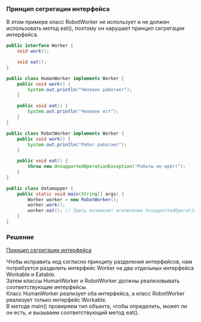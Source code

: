 ### Принцип сегрегации интерфейса

В этом примере класс RobotWorker не использует и не должен использовать метод eat(), поэтому он нарушает принцип сегрегации интерфейса.

```java
public interface Worker {
    void work();

    void eat();
}

public class HumanWorker implements Worker {
    public void work() {
        System.out.println("Человек работает");
    }

    public void eat() {
        System.out.println("Человек ест");
    }
}

public class RobotWorker implements Worker {
    public void work() {
        System.out.println("Робот работает");
    }

    public void eat() {
        throw new UnsupportedOperationException("Роботы не едят!");
    }
}

public class datamapper {
    public static void main(String[] args) {
        Worker worker = new RobotWorker();
        worker.work();
        worker.eat(); // Здесь возникнет исключение UnsupportedOperationException
    }
}

```

### Решение
[Принцип сегрегации интерфейса](#Принцип-сегрегации-интерфейса)

Чтобы исправить код согласно принципу разделения интерфейсов,
нам потребуется разделить интерфейс Worker на два отдельных интерфейса 
Workable и Eatable.   
Затем классы HumanWorker и RobotWorker должны реализовывать соответствующие интерфейсы.  
Класс HumanWorker реализует оба интерфейса, 
а класс RobotWorker реализует только интерфейс Workable.  
В методе main() проверяем тип объекта, чтобы определить, может ли он есть, 
и вызываем соответствующий метод eat().

